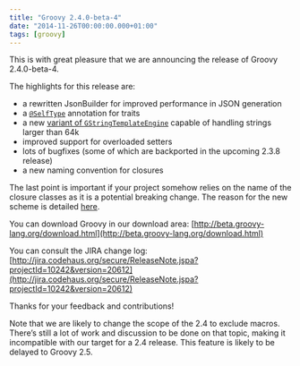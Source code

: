 ```yaml
---
title: "Groovy 2.4.0-beta-4"
date: "2014-11-26T00:00:00.000+01:00"
tags: [groovy]
---
```


This is with great pleasure that we are announcing the release of Groovy 2.4.0-beta-4.

The highlights for this release are:

*   a rewritten JsonBuilder for improved performance in JSON generation
*   a [`@SelfType`](http://docs.groovy-lang.org/2.4.0-beta-4/html/documentation/core-traits.html#_self_types) annotation for traits
*   a new [variant of `GStringTemplateEngine`](http://docs.groovy-lang.org/2.4.0-beta-4/html/gapi/groovy/text/StreamingTemplateEngine.html) capable of handling strings larger than 64k
*   improved support for overloaded setters
*   lots of bugfixes (some of which are backported in the upcoming 2.3.8 release)
*   a new naming convention for closures

The last point is important if your project somehow relies on the name of the closure classes as it is a potential breaking change. The reason for the new scheme is detailed [here](https://jira.codehaus.org/browse/GROOVY-5351).

You can download Groovy in our download area:
[http://beta.groovy-lang.org/download.html](http://beta.groovy-lang.org/download.html)


You can consult the JIRA change log:
[http://jira.codehaus.org/secure/ReleaseNote.jspa?projectId=10242&version=20612](http://jira.codehaus.org/secure/ReleaseNote.jspa?projectId=10242&version=20612)

Thanks for your feedback and contributions!

Note that we are likely to change the scope of the 2.4 to exclude macros. There’s still a lot of work and discussion to be done on that topic, making it incompatible with our target for a 2.4 release. This feature is likely to be delayed to Groovy 2.5.
